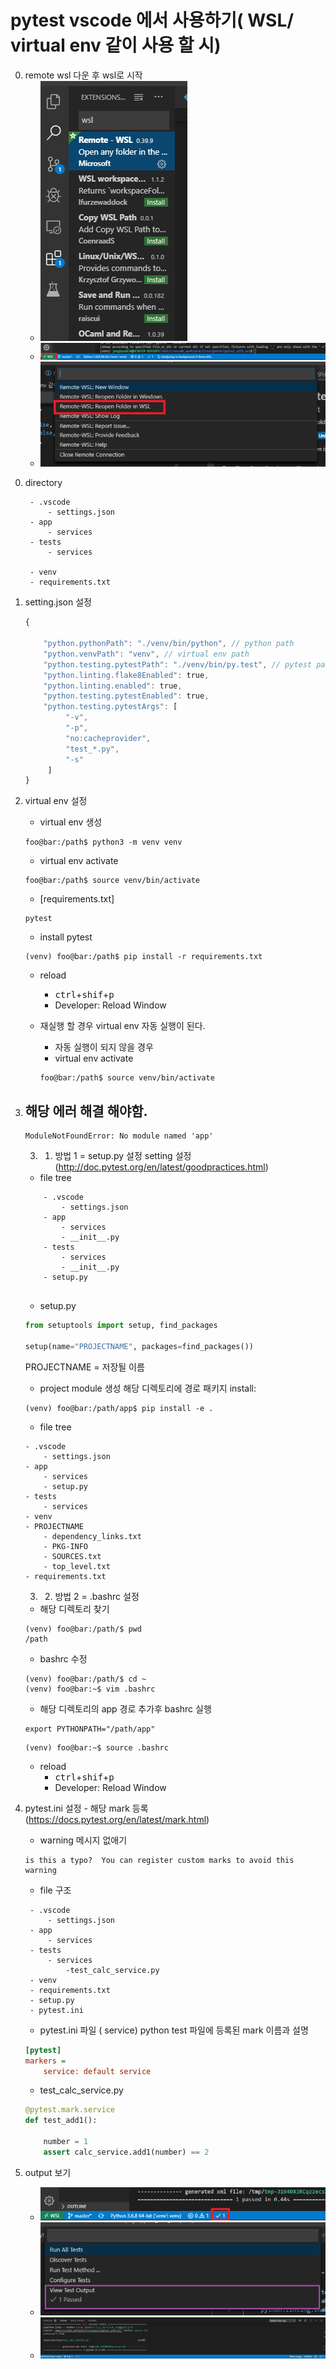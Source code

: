 # pytest vscode 에서 사용하기( WSL/ virtual env 같이 사용 할 시)

0. remote wsl 다운 후 wsl로 시작
   - ![](/img/0-1.png)
   - ![](/img/0-2.png)
   - ![](/img/0-3.png)

0) directory

   ```
    - .vscode
        - settings.json
    - app
        - services
    - tests
        - services

    - venv
    - requirements.txt
   ```

1) setting.json 설정

   ```javascript
   {
       
       "python.pythonPath": "./venv/bin/python", // python path
       "python.venvPath": "venv", // virtual env path
       "python.testing.pytestPath": "./venv/bin/py.test", // pytest path
       "python.linting.flake8Enabled": true,
       "python.linting.enabled": true,
       "python.testing.pytestEnabled": true,
       "python.testing.pytestArgs": [
            "-v",
            "-p",
            "no:cacheprovider",
            "test_*.py",
            "-s"
        ]
   }

   ```

1) virtual env 설정

   - virtual env 생성

   ```console
   foo@bar:/path$ python3 -m venv venv
   ```

   - virtual env activate

   ```console
   foo@bar:/path$ source venv/bin/activate
   ```

   - [requirements.txt]

   ```
   pytest
   ```

   - install pytest

   ```console
   (venv) foo@bar:/path$ pip install -r requirements.txt
   ```

   - reload

     - <kbd>ctrl</kbd>+<kbd>shif</kbd>+<kbd>p</kbd>
     - Developer: Reload Window

   - 재실행 할 경우 virtual env 자동 실행이 된다.
     - 자동 실행이 되지 않을 경우
     - virtual env activate
     ```console
     foo@bar:/path$ source venv/bin/activate
     ```

3. 해당 에러 해결 해야함.
   - 

   ```
   ModuleNotFoundError: No module named 'app'
   ```

   3. 1. 방법 1 = setup.py 설정
    setting 설정 (http://doc.pytest.org/en/latest/goodpractices.html)

    - file tree

    ```
        - .vscode
            - settings.json
        - app
            - services
            - __init__.py
        - tests
            - services
            - __init__.py
        - setup.py
        
    ```

    - setup.py

    ```python
    from setuptools import setup, find_packages

    setup(name="PROJECTNAME", packages=find_packages())
    ```

    PROJECTNAME = 저장될 이름

    - project module 생성
    해당 디렉토리에 경로 패키지 install:

    ```console
    (venv) foo@bar:/path/app$ pip install -e .
    ```

    - file tree

    ```
    - .vscode
        - settings.json
    - app
        - services
        - setup.py
    - tests
        - services
    - venv
    - PROJECTNAME
        - dependency_links.txt
        - PKG-INFO
        - SOURCES.txt
        - top_level.txt
    - requirements.txt
    ```

    3. 2. 방법 2 = .bashrc 설정

    
    - 해당 디렉토리 찾기
     
    ```
    (venv) foo@bar:/path/$ pwd
    /path
    ```
    - bashrc 수정
    ```console
    (venv) foo@bar:/path/$ cd ~
    (venv) foo@bar:~$ vim .bashrc 
    ```

    - 해당 디렉토리의 app 경로 추가후 bashrc 실행
    ```vim
    export PYTHONPATH="/path/app"
    ```
    ```
    (venv) foo@bar:~$ source .bashrc 
    ```
    
   - reload
     - <kbd>ctrl</kbd>+<kbd>shif</kbd>+<kbd>p</kbd>
     - Developer: Reload Window

    

4. pytest.ini 설정 - 해당 mark 등록(https://docs.pytest.org/en/latest/mark.html)

   - warning 메시지 없애기

   ```
   is this a typo?  You can register custom marks to avoid this warning
   ```

   - file 구조

   ```
    - .vscode
        - settings.json
    - app
        - services
    - tests
        - services
            -test_calc_service.py
    - venv
    - requirements.txt
    - setup.py
    - pytest.ini
   ```

   - pytest.ini 파일 ( service) python test 파일에 등록된 mark 이름과 설명

   ```ini
   [pytest]
   markers =
       service: default service
   ```

   - test_calc_service.py

   ```python
   @pytest.mark.service
   def test_add1():

       number = 1
       assert calc_service.add1(number) == 2
   ```


5. output 보기
   - ![](/img/1.png)
   - ![](/img/2.png)
   - ![](/img/3.png)
